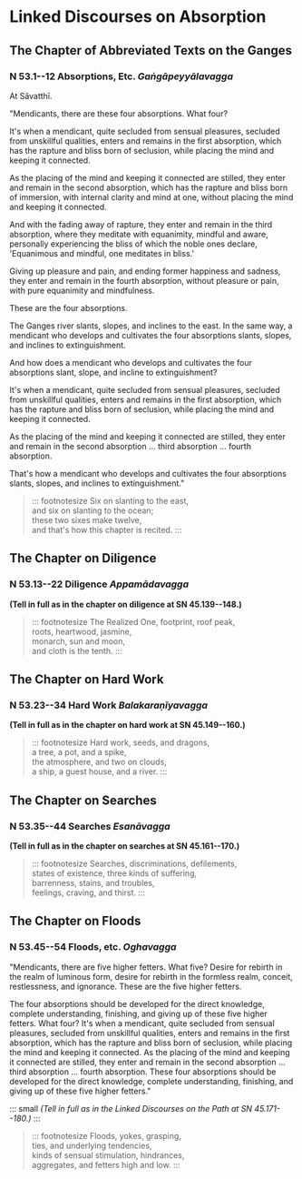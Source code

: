 # Linked Discourses on Absorption

<!--pg-->
## The Chapter of Abbreviated Texts on the Ganges

### N 53.1--12 Absorptions, Etc. *Gaṅgāpeyyālavagga*

At Sāvatthī.

"Mendicants, there are these four absorptions. What four?

It's when a mendicant, quite secluded from sensual pleasures, secluded
from unskillful qualities, enters and remains in the first absorption,
which has the rapture and bliss born of seclusion, while placing the
mind and keeping it connected.

As the placing of the mind and keeping it connected are stilled, they
enter and remain in the second absorption, which has the rapture and
bliss born of immersion, with internal clarity and mind at one, without
placing the mind and keeping it connected.

And with the fading away of rapture, they enter and remain in the third
absorption, where they meditate with equanimity, mindful and aware,
personally experiencing the bliss of which the noble ones declare,
'Equanimous and mindful, one meditates in bliss.'

Giving up pleasure and pain, and ending former happiness and sadness,
they enter and remain in the fourth absorption, without pleasure or
pain, with pure equanimity and mindfulness.

These are the four absorptions.

The Ganges river slants, slopes, and inclines to the east. In the same
way, a mendicant who develops and cultivates the four absorptions
slants, slopes, and inclines to extinguishment.

And how does a mendicant who develops and cultivates the four
absorptions slant, slope, and incline to extinguishment?

It's when a mendicant, quite secluded from sensual pleasures, secluded
from unskillful qualities, enters and remains in the first absorption,
which has the rapture and bliss born of seclusion, while placing the
mind and keeping it connected.

As the placing of the mind and keeping it connected are stilled, they
enter and remain in the second absorption ... third absorption ...
fourth absorption.

That's how a mendicant who develops and cultivates the four absorptions
slants, slopes, and inclines to extinguishment."

> ::: footnotesize
> Six on slanting to the east,\
> and six on slanting to the ocean;\
> these two sixes make twelve,\
> and that's how this chapter is recited.
> :::

<!--pg-->
## The Chapter on Diligence

### N 53.13--22 Diligence *Appamādavagga*

**(Tell in full as in the chapter on diligence at SN 45.139--148.)**

> ::: footnotesize
> The Realized One, footprint, roof peak,\
> roots, heartwood, jasmine,\
> monarch, sun and moon,\
> and cloth is the tenth.
> :::

<!--pg-->
## The Chapter on Hard Work

### N 53.23--34 Hard Work *Balakaraṇīyavagga*

**(Tell in full as in the chapter on hard work at SN 45.149--160.)**

> ::: footnotesize
> Hard work, seeds, and dragons,\
> a tree, a pot, and a spike,\
> the atmosphere, and two on clouds,\
> a ship, a guest house, and a river.
> :::

<!--pg-->
## The Chapter on Searches

### N 53.35--44 Searches *Esanāvagga*

**(Tell in full as in the chapter on searches at SN 45.161--170.)**

> ::: footnotesize
> Searches, discriminations, defilements,\
> states of existence, three kinds of suffering,\
> barrenness, stains, and troubles,\
> feelings, craving, and thirst.
> :::

<!--pg-->
## The Chapter on Floods

### N 53.45--54 Floods, etc. *Oghavagga*

"Mendicants, there are five higher fetters. What five? Desire for
rebirth in the realm of luminous form, desire for rebirth in the
formless realm, conceit, restlessness, and ignorance. These are the five
higher fetters.

The four absorptions should be developed for the direct knowledge,
complete understanding, finishing, and giving up of these five higher
fetters. What four? It's when a mendicant, quite secluded from sensual
pleasures, secluded from unskillful qualities, enters and remains in the
first absorption, which has the rapture and bliss born of seclusion,
while placing the mind and keeping it connected. As the placing of the
mind and keeping it connected are stilled, they enter and remain in the
second absorption ... third absorption ... fourth absorption. These four
absorptions should be developed for the direct knowledge, complete
understanding, finishing, and giving up of these five higher fetters."

::: small
*(Tell in full as in the Linked Discourses on the Path at SN
45\.171--180.)*
:::

> ::: footnotesize
> Floods, yokes, grasping,\
> ties, and underlying tendencies,\
> kinds of sensual stimulation, hindrances,\
> aggregates, and fetters high and low.
> :::



